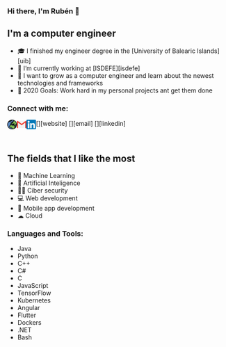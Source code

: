 ### Hi there, I'm Rubén 👋

## I'm a computer engineer

- 🎓 I finished my engineer degree in the [University of Balearic Islands][uib]
- 🚀 I’m currently working at [ISDEFE][isdefe]
- 🌱 I want to grow as a computer engineer and learn about the newest technologies and frameworks
- 🥅 2020 Goals: Work hard in my personal projects ant get them done

### Connect with me:

[<img align="left" alt="web" width="22px" src="web.jpg" />][website]
[<img align="left" alt="mail | Twitter" width="22px" src="gmail.png" />][email]
[<img align="left" alt="linkedin | LinkedIn" width="22px" src="linkedin.png" />][linkedin]

<br />

## The fields that I like the most

- 🧠 Machine Learning
- 🤖 Artificial Inteligence
- 👨‍💻 Ciber security
- 💻 Web development
- 📱 Mobile app development
- ☁ Cloud


### Languages and Tools:

- Java
- Python
- C++
- C#
- C
- JavaScript
- TensorFlow
- Kubernetes
- Angular
- Flutter
- Dockers
- .NET
- Bash
